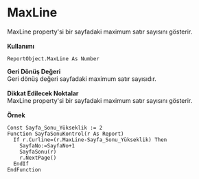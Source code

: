 # MaxLine

MaxLine property'si bir sayfadaki maximum satır sayısını gösterir.\
\
**Kullanımı**

```
ReportObject.MaxLine As Number
```

**Geri Dönüş Değeri**\
Geri dönüş değeri sayfadaki maximum satır sayısıdır.\
\
**Dikkat Edilecek Noktalar**\
MaxLine property'si bir sayfadaki maximum satır sayısını gösterir.\
\
**Örnek**

```
Const Sayfa_Sonu_Yükseklik := 2
Function SayfaSonuKontrol(r As Report)
  If r.Curline=(r.MaxLine-Sayfa_Sonu_Yükseklik) Then
    SayfaNo:=SayfaNo+1
    SayfaSonu(r)
    r.NextPage()
  EndIf
EndFunction
```
